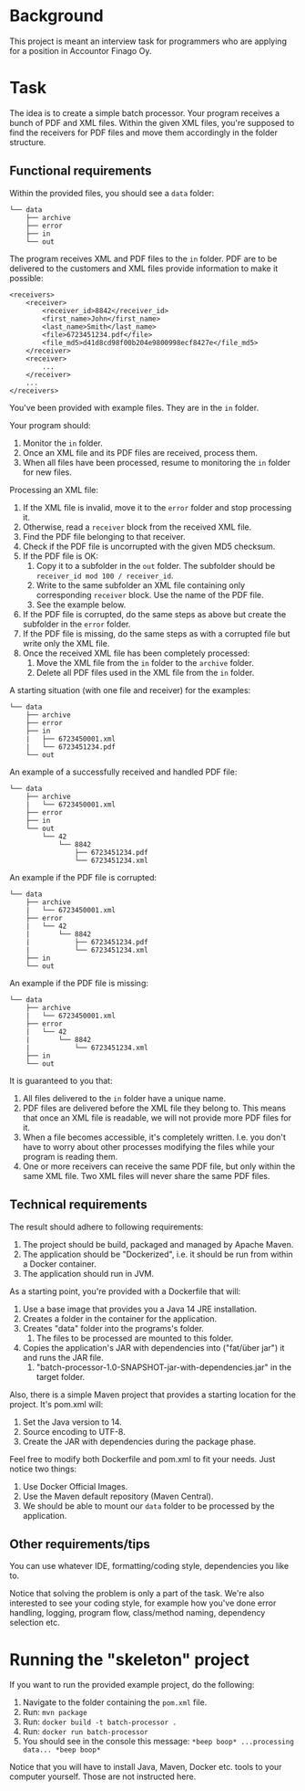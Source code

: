 # Background
This project is meant an interview task for programmers who are applying for a position in Accountor Finago Oy.

# Task
The idea is to create a simple batch processor. Your program receives a bunch of PDF and XML files. Within the given XML files, you're supposed to find the receivers for PDF files and move them accordingly in the folder structure.

## Functional requirements
Within the provided files, you should see a `data` folder:
```
└── data
    ├── archive
    ├── error
    ├── in
    └── out
```

The program receives XML and PDF files to the `in` folder. PDF are to be delivered to the customers and XML files provide information to make it possible:
```
<receivers>
    <receiver>
        <receiver_id>8842</receiver_id>
        <first_name>John</first_name>
        <last_name>Smith</last_name>
        <file>6723451234.pdf</file>
        <file_md5>d41d8cd98f00b204e9800998ecf8427e</file_md5>
    </receiver>
    <receiver>
        ...
    </receiver>
    ...
</receivers>
```

You've been provided with example files. They are in the `in` folder.

Your program should:
1. Monitor the `in` folder.
1. Once an XML file and its PDF files are received, process them.
1. When all files have been processed, resume to monitoring the `in` folder for new files.

Processing an XML file:
1. If the XML file is invalid, move it to the `error` folder and stop processing it.
1. Otherwise, read a `receiver` block from the received XML file.
1. Find the PDF file belonging to that receiver.
1. Check if the PDF file is uncorrupted with the given MD5 checksum.
1. If the PDF file is OK:
   1. Copy it to a subfolder in the `out` folder. The subfolder should be `receiver_id mod 100 / receiver_id`.
   1. Write to the same subfolder an XML file containing only corresponding `receiver` block. Use the name of the PDF file.
   1. See the example below.
1. If the PDF file is corrupted, do the same steps as above but create the subfolder in the `error` folder.
1. If the PDF file is missing, do the same steps as with a corrupted file but write only the XML file.
1. Once the received XML file has been completely processed: 
   1. Move the XML file from the `in` folder to the `archive` folder.
   1. Delete all PDF files used in the XML file from the `in` folder.


A starting situation (with one file and receiver) for the examples:
```
└── data
    ├── archive
    ├── error
    ├── in
    |   ├── 6723450001.xml
    |   └── 6723451234.pdf
    └── out
```

An example of a successfully received and handled PDF file:
```
└── data
    ├── archive
    |   └── 6723450001.xml
    ├── error
    ├── in
    └── out
        └── 42
            └── 8842
                ├── 6723451234.pdf
                └── 6723451234.xml
```

An example if the PDF file is corrupted:
```
└── data
    ├── archive
    |   └── 6723450001.xml
    ├── error
    |   └── 42
    |       └── 8842
    |           ├── 6723451234.pdf
    |           └── 6723451234.xml
    ├── in
    └── out
```

An example if the PDF file is missing:
```
└── data
    ├── archive
    |   └── 6723450001.xml
    ├── error
    |   └── 42
    |       └── 8842
    |           └── 6723451234.xml
    ├── in
    └── out
```

It is guaranteed to you that:
1. All files delivered to the `in` folder have a unique name.
1. PDF files are delivered before the XML file they belong to. This means that once an XML file is readable, we will not provide more PDF files for it.
1. When a file becomes accessible, it's completely written. I.e. you don't have to worry about other processes modifying the files while your program is reading them.
1. One or more receivers can receive the same PDF file, but only within the same XML file. Two XML files will never share the same PDF files.

## Technical requirements
The result should adhere to following requirements:
1. The project should be build, packaged and managed by Apache Maven.
1. The application should be "Dockerized", i.e. it should be run from within a Docker container.
1. The application should run in JVM.

As a starting point, you're provided with a Dockerfile that will:
1. Use a base image that provides you a Java 14 JRE installation.
1. Creates a folder in the container for the application.
1. Creates "data" folder into the programs's folder.
   1. The files to be processed are mounted to this folder.
1. Copies the application's JAR with dependencies into ("fat/über jar") it and runs the JAR file.
   1. "batch-processor-1.0-SNAPSHOT-jar-with-dependencies.jar" in the target folder.

Also, there is a simple Maven project that provides a starting location for the project. It's pom.xml will:
1. Set the Java version to 14.
1. Source encoding to UTF-8.
1. Create the JAR with dependencies during the package phase.

Feel free to modify both Dockerfile and pom.xml to fit your needs. Just notice two things:
1. Use Docker Official Images.
1. Use the Maven default repository (Maven Central).
1. We should be able to mount our `data` folder to be processed by the application.

## Other requirements/tips
You can use whatever IDE, formatting/coding style, dependencies you like to.

Notice that solving the problem is only a part of the task. We're also interested to see your coding style, for example how you've done error handling, logging, program flow, class/method naming, dependency selection etc.

# Running the "skeleton" project
If you want to run the provided example project, do the following:
1. Navigate to the folder containing the `pom.xml` file.
1. Run: `mvn package`
1. Run: `docker build -t batch-processor .`
1. Run: `docker run batch-processor`
1. You should see in the console this message: `*beep boop* ...processing data... *beep boop*`

Notice that you will have to install Java, Maven, Docker etc. tools to your computer yourself. Those are not instructed here.
